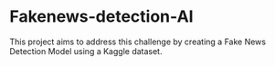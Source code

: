 # Fakenews-detection-AI
This project aims to address this challenge by creating a Fake News Detection Model using a Kaggle dataset.
